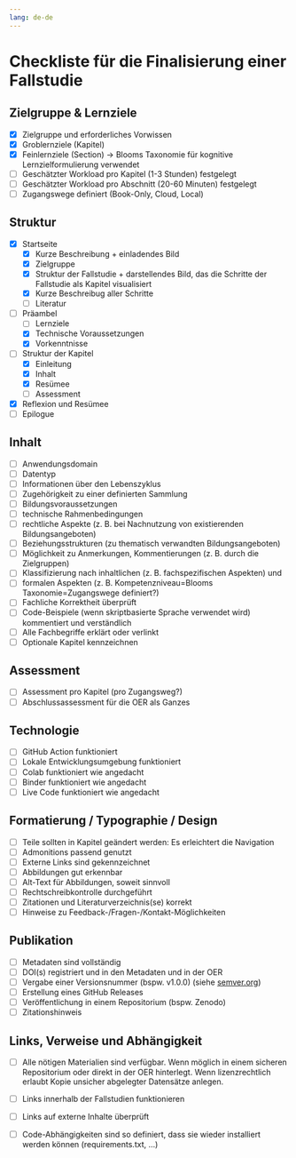 ```yaml
---
lang: de-de
---
```

# Checkliste für die Finalisierung einer Fallstudie

## Zielgruppe & Lernziele
- [x] Zielgruppe und erforderliches Vorwissen
- [x] Groblernziele (Kapitel)
- [x] Feinlernziele (Section) -> Blooms Taxonomie für kognitive Lernzielformulierung verwendet
- [ ] Geschätzter Workload pro Kapitel (1-3 Stunden) festgelegt
- [ ] Geschätzter Workload pro Abschnitt (20-60 Minuten) festgelegt
- [ ] Zugangswege definiert (Book-Only, Cloud, Local)

## Struktur
- [x] Startseite
  - [x] Kurze Beschreibung + einladendes Bild
  - [x] Zielgruppe
  - [x] Struktur der Fallstudie + darstellendes Bild, das die Schritte der Fallstudie als Kapitel visualisiert
  - [x] Kurze Beschreibug aller Schritte
  - [ ] Literatur
- [ ] Präambel
  - [ ] Lernziele
  - [x] Technische Voraussetzungen
  - [x] Vorkenntnisse
- [ ] Struktur der Kapitel
  - [x] Einleitung
  - [x] Inhalt
  - [x] Resümee
  - [ ] Assessment
- [x] Reflexion und Resümee
- [ ] Epilogue

## Inhalt
- [ ] Anwendungsdomain
- [ ] Datentyp
- [ ] Informationen über den Lebenszyklus
- [ ] Zugehörigkeit zu einer definierten Sammlung
- [ ] Bildungsvoraussetzungen
- [ ] technische Rahmenbedingungen
- [ ] rechtliche Aspekte (z. B. bei Nachnutzung von existierenden Bildungsangeboten)
- [ ] Beziehungsstrukturen (zu thematisch verwandten Bildungsangeboten)
- [ ] Möglichkeit zu Anmerkungen, Kommentierungen (z. B. durch die Zielgruppen)
- [ ] Klassifizierung nach inhaltlichen (z. B. fachspezifischen Aspekten) und 
- [ ] formalen Aspekten (z. B. Kompetenzniveau=Blooms Taxonomie=Zugangswege definiert?)
- [ ] Fachliche Korrektheit überprüft
- [ ] Code-Beispiele (wenn skriptbasierte Sprache verwendet wird) kommentiert und verständlich
- [ ] Alle Fachbegriffe erklärt oder verlinkt
- [ ] Optionale Kapitel kennzeichnen

## Assessment
- [ ] Assessment pro Kapitel (pro Zugangsweg?)
- [ ] Abschlussassessment für die OER als Ganzes

## Technologie
- [ ] GitHub Action funktioniert
- [ ] Lokale Entwicklungsumgebung funktioniert
- [ ] Colab funktioniert wie angedacht
- [ ] Binder funktioniert wie angedacht
- [ ] Live Code funktioniert wie angedacht

## Formatierung / Typographie / Design
- [ ] Teile sollten in Kapitel geändert werden: Es erleichtert die Navigation
- [ ] Admonitions passend genutzt
- [ ] Externe Links sind gekennzeichnet
- [ ] Abbildungen gut erkennbar
- [ ] Alt-Text für Abbildungen, soweit sinnvoll
- [ ] Rechtschreibkontrolle durchgeführt
- [ ] Zitationen und Literaturverzeichnis(se) korrekt
- [ ] Hinweise zu Feedback-/Fragen-/Kontakt-Möglichkeiten

## Publikation
- [ ] Metadaten sind vollständig
- [ ] DOI(s) registriert und in den Metadaten und in der OER
- [ ] Vergabe einer Versionsnummer (bspw. v1.0.0) (siehe [semver.org](https://semver.org))
- [ ] Erstellung eines GitHub Releases
- [ ] Veröffentlichung in einem Repositorium (bspw. Zenodo)
- [ ] Zitationshinweis

## Links, Verweise und Abhängigkeit
- [ ] Alle nötigen Materialien sind verfügbar. Wenn möglich in einem sicheren Repositorium oder direkt in der OER hinterlegt. Wenn lizenzrechtlich erlaubt Kopie unsicher abgelegter Datensätze anlegen. 
- [ ] Links innerhalb der Fallstudien funktionieren
- [ ] Links auf externe Inhalte überprüft
- [ ] Code-Abhängigkeiten sind so definiert, dass sie wieder installiert werden können (requirements.txt, …)

 